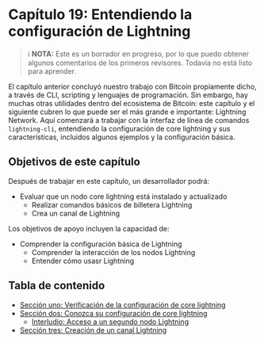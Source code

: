 # Capítulo 19: Entendiendo la configuración de Lightning

> :information_source: **NOTA:** Este es un borrador en progreso, por lo que puedo obtener algunos comentarios de los primeros revisores. Todavía no está listo para aprender.

El capítulo anterior concluyó nuestro trabajo con Bitcoin propiamente dicho, a través de CLI, scripting y lenguajes de programación. 
Sin embargo, hay muchas otras utilidades dentro del ecosistema de Bitcoin: este capítulo y el siguiente cubren lo que puede ser el más grande e importante: Lightning Network. 
Aquí comenzará a trabajar con la interfaz de línea de comandos `lightning-cli`, entendiendo la configuración de core lightning y sus características, incluidos algunos ejemplos y la configuración básica.

## Objetivos de este capítulo

Después de trabajar en este capítulo, un desarrollador podrá:

* Evaluar que un nodo core lightning está instalado y actualizado
   * Realizar comandos básicos de billetera Lightning
   * Crea un canal de Lightning

Los objetivos de apoyo incluyen la capacidad de:

* Comprender la configuración básica de Lightning
   * Comprender la interacción de los nodos Lightning
   * Entender cómo usasr Lightning

## Tabla de contenido

* [Sección uno: Verificación de la configuración de core lightning](19_1_Verificando_Su_Configuracion_Lightning.md)
* [Sección dos: Conozca su configuración de core lightning](19_2_Conociendo_Su_Configuracion_Lightning.md)
   * [Interludio: Acceso a un segundo nodo Lightning](19_2_Interludio_Accediendo_a_un_Segundo_Nodo_Lightning.md)
* [Sección tres: Creación de un canal Lightning](19_3_Creando_un_Canal_en_Lightning.md)


